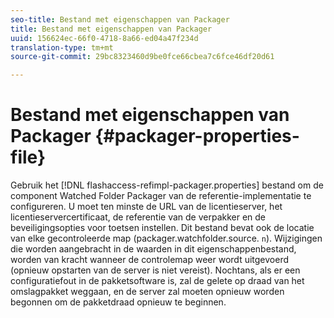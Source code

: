 ```yaml
---
seo-title: Bestand met eigenschappen van Packager
title: Bestand met eigenschappen van Packager
uuid: 156624ec-66f0-4718-8a66-ed04a47f234d
translation-type: tm+mt
source-git-commit: 29bc8323460d9be0fce66cbea7c6fce46df20d61

---
```



# Bestand met eigenschappen van Packager {#packager-properties-file}

Gebruik het [!DNL flashaccess-refimpl-packager.properties] bestand om de component Watched Folder Packager van de referentie-implementatie te configureren. U moet ten minste de URL van de licentieserver, het licentieservercertificaat, de referentie van de verpakker en de beveiligingsopties voor toetsen instellen. Dit bestand bevat ook de locatie van elke gecontroleerde map (packager.watchfolder.source. `n`). Wijzigingen die worden aangebracht in de waarden in dit eigenschappenbestand, worden van kracht wanneer de controlemap weer wordt uitgevoerd (opnieuw opstarten van de server is niet vereist). Nochtans, als er een configuratiefout in de pakketsoftware is, zal de gelete op draad van het omslagpakket weggaan, en de server zal moeten opnieuw worden begonnen om de pakketdraad opnieuw te beginnen.

